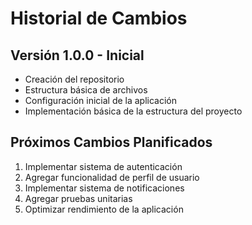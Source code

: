 # Historial de Cambios

## Versión 1.0.0 - Inicial

- Creación del repositorio
- Estructura básica de archivos
- Configuración inicial de la aplicación
- Implementación básica de la estructura del proyecto

## Próximos Cambios Planificados

1. Implementar sistema de autenticación
2. Agregar funcionalidad de perfil de usuario
3. Implementar sistema de notificaciones
4. Agregar pruebas unitarias
5. Optimizar rendimiento de la aplicación
